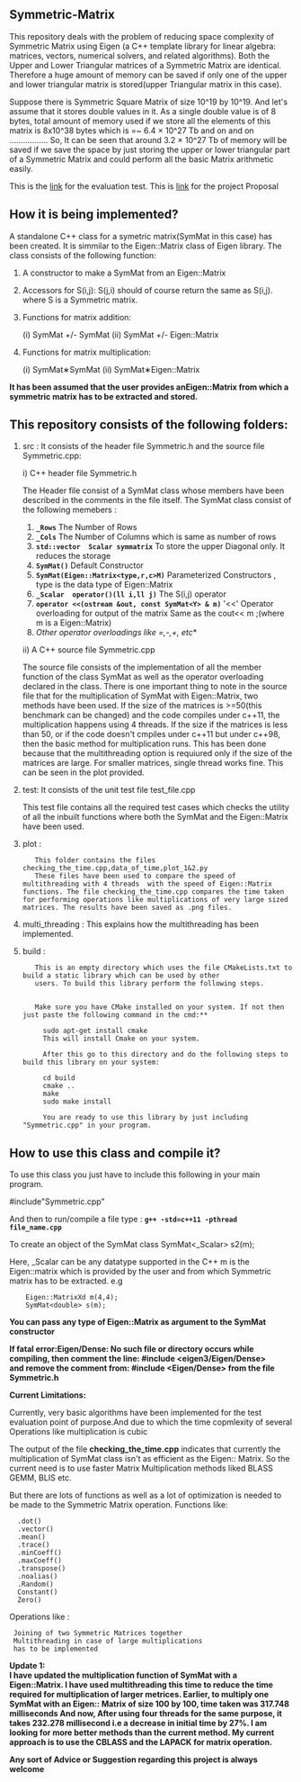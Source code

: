 Symmetric-Matrix
--------------------------------------------------------------------------------------------------------------
This repository deals with the problem of reducing  space complexity of Symmetric Matrix using Eigen
(a C++ template library for linear algebra: matrices, vectors, numerical solvers, and related algorithms).
Both the Upper and Lower Triangular matrices of a Symmetric Matrix are identical. Therefore a huge amount of
memory can be saved if only one of the upper and lower triangular matrix is stored(upper Triangular matrix 
in this case).

Suppose there is Symmetric Square Matrix of size 10^19 by 10^19. And let's assume that it stores double values
in it. As a single double value is of 8 bytes, total amount of memory used if we store all the elements of this matrix is 8x10^38 bytes which is =~ 6.4 × 10^27 Tb and on and on .................
So, It can be seen that around 3.2 × 10^27 Tb of memory will be saved if we  save the space by just storing the upper or lower triangular part of a Symmetric Matrix and could perform all the basic Matrix arithmetic easily.


This is the [link](https://github.com/StewMH/GSoC2018/blob/master/evaluation_test.pdf) for the evaluation test.
This is [link](https://github.com/abhising10p14/Symmetric-Matrix/blob/master/Project_proposal.pdf) for the project Proposal
 

How it is being implemented?
----------------------------------------------------------------------------------------------------------------
A standalone C++ class for a symetric matrix(SymMat in this case) has been created. It is simmilar to 
the Eigen::Matrix class of Eigen library.
The class consists of the following function:
1. A constructor to make a SymMat from an Eigen::Matrix
2. Accessors for S(i,j): S(j,i) should of course return the same as S(i,j). where S is a Symmetric matrix.
3. Functions for matrix addition:

   (i)  SymMat +/- SymMat
   (ii) SymMat +/- Eigen::Matrix
4. Functions for matrix multiplication:

   (i)  SymMat∗SymMat
   (ii) SymMat∗Eigen::Matrix


**It has been assumed that the user provides anEigen::Matrix from which a symmetric matrix has to be extracted and stored.**

This repository consists of the following folders:
-----------------------------------------------------------------------------------------------------------------
1. src :  It consists of the header file Symmetric.h and the source file  Symmetric.cpp:

   i) C++ header file Symmetric.h

   The Header file consist of a SymMat class whose members have been described in the comments in the file itself.
   The SymMat class consist of the following memebers :

   1. **```_Rows```**								     The Number of Rows
   2. **```_Cols```**									 The Number of Columns which is same as number of rows
   3. **```std::vector  Scalar symmatrix```**			 To store the upper Diagonal only. It reduces  the storage
   4. **```SymMat()```**							     Default Constructor
   5. **```SymMat(Eigen::Matrix<type,r,c>M)```**  		 Parameterized Constructors , type is the data type of
   														 Eigen::Matrix
   6. **```_Scalar  operator()(ll i,ll j)```**			 The S(i,j) operator
   7. **```operator <<(ostream &out, const SymMat<Y> & m)```**  '<<' Operator overloading for output of the matrix 
   																   Same as the cout<< m ;(where m is a Eigen::Matrix)
   8. **Other operator overloadings like =,-,+,* etc**

   ii) A C++ source file Symmetric.cpp

	The source file consists of the implementation of all the member function of the class SymMat as well as the operator overloading declared in the class.
    There is one important thing to note in the source file that for the multiplication of SymMat with Eigen::Matrix, two methods have been used. If the size of the matrices is >=50(this benchmark can be changed) and the code compiles under c++11, the multiplication happens using 4 threads. If the size if the matrices is less than 50, or if the code doesn't cmpiles under c++11 but under c++98, then the basic method for multiplication runs.
    This has been done because that the multithreading option is requiured only if the size of the matrices are large. For smaller matrices, single thread works fine. This can be seen in the plot provided.
2. test: It consists of the unit test file test_file.cpp

	This test file contains all the required test cases which checks the utility of all the inbuilt functions where both the SymMat and the Eigen::Matrix have been used.

3. plot :

          This folder contains the files checking_the_time.cpp,data_of_time,plot_1&2.py
          These files have been used to compare the speed of multithreading with 4 threads  with the speed of Eigen::Matrix functions. The file checking_the_time.cpp compares the time taken for performing operations like multiplications of very large sized matrices. The results have been saved as .png files.
   
4. multi_threading : This explains how the multithreading has been implemented.

5. build : 
      
          This is an empty directory which uses the file CMakeLists.txt to build a static library which can be used by other 
          users. To build this library perform the following steps.
          

          Make sure you have CMake installed on your system. If not then just paste the following command in the cmd:**
            
            sudo apt-get install cmake
            This will install Cmake on your system.

            After this go to this directory and do the following steps to build this library on your system:

            cd build
            cmake ..
            make
            sudo make install

            You are ready to use this library by just including "Symmetric.cpp" in your program.
          

How to use this class and compile it?
--------------------------------------------------------------------------------------------------------------------

To use this class you just have to include this following in your main program.
   
   #include"Symmetric.cpp"

And then to run/compile a file type :
**```g++ -std=c++11 -pthread file_name.cpp```**

   To create an object of the SymMat class 
   SymMat<_Scalar> s2(m);
   
   Here, _Scalar can be any datatype supported in the C++
   	     m is the Eigen::matrix which is  provided by the user and from which Symmetric  matrix has to be extracted.
   	 e.g

   	 	Eigen::MatrixXd m(4,4);
   	 	SymMat<double> s(m);
   	 		
**You can pass any type of Eigen::Matrix as argument to the SymMat constructor**



 
**If fatal error:Eigen/Dense: No such file or directory
	occurs  while compiling, then comment the line:
	#include <eigen3/Eigen/Dense>  
	and	remove the comment from:
	#include <Eigen/Dense> from the file Symmetric.h**



**Current Limitations:**

Currently, very basic algorithms have been implemented for the test evaluation point of purpose.And due to which the time copmlexity of several Operations like multiplication is cubic
 
The output of the file **checking_the_time.cpp** indicates that currently the multiplication of SymMat class isn't as efficient as the Eigen:: Matrix. So the current need is to use faster Matrix Multiplication methods liked BLASS GEMM, BLIS etc.

 But there are lots of  functions as well as a lot of optimization is needed to be made to the Symmetric Matrix operation. 
Functions like:

      .dot()
      .vector()
      .mean()
      .trace()
      .minCoeff()
      .maxCoeff()
      .transpose()
      .noalias()
      .Random()
      Constant()
      Zero()

Operations like :
   
     Joining of two Symmetric Matrices together
     Multithreading in case of large multiplications
     has to be implemented



**Update 1:  
I have updated the multiplication function of SymMat with a Eigen::Matrix. I have used multithreading this time to reduce the time required for multiplication of larger metrices.
Earlier,  to multiply one SymMat with an Eigen:: Matrix of size 100 by 100, time taken was 317.748 milliseconds
And now, After using four threads for the same purpose, it takes 232.278 millisecond i.e a decrease in initial time by 27%.
 I am looking for more better methods than the current method. My current approach is to use the CBLASS and the LAPACK for matrix operation.**



**Any sort of Advice or Suggestion regarding this project is always welcome**


      




	

